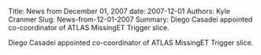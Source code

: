 Title: News from December 01, 2007
date: 2007-12-01
Authors: Kyle Cranmer
Slug: News-from-12-01-2007
Summary:  Diego Casadei appointed co-coordinator of ATLAS MissingET Trigger slice.
 

 Diego Casadei appointed co-coordinator of ATLAS MissingET Trigger slice.
 